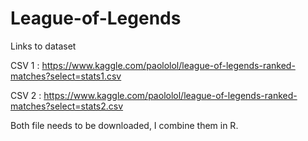 # League-of-Legends

Links to dataset 

CSV 1 : https://www.kaggle.com/paololol/league-of-legends-ranked-matches?select=stats1.csv

CSV 2 : https://www.kaggle.com/paololol/league-of-legends-ranked-matches?select=stats2.csv

Both file needs to be downloaded, I combine them in R.

